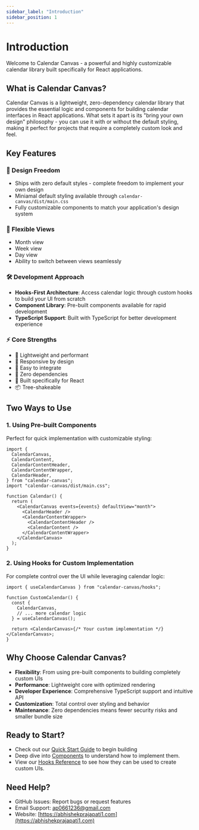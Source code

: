 ```yaml
---
sidebar_label: "Introduction"
sidebar_position: 1
---
```


# Introduction

Welcome to Calendar Canvas - a powerful and highly customizable calendar library built specifically for React applications.

## What is Calendar Canvas?

Calendar Canvas is a lightweight, zero-dependency calendar library that provides the essential logic and components for building calendar interfaces in React applications. What sets it apart is its "bring your own design" philosophy - you can use it with or without the default styling, making it perfect for projects that require a completely custom look and feel.

## Key Features

### 🎨 Design Freedom

- Ships with zero default styles - complete freedom to implement your own design
- Miniamal default styling available through `calendar-canvas/dist/main.css`
- Fully customizable components to match your application's design system

### 📅 Flexible Views

- Month view
- Week view
- Day view
- Ability to switch between views seamlessly

### 🛠 Development Approach

- **Hooks-First Architecture**: Access calendar logic through custom hooks to build your UI from scratch
- **Component Library**: Pre-built components available for rapid development
- **TypeScript Support**: Built with TypeScript for better development experience

### ⚡ Core Strengths

- 🚀 Lightweight and performant
- 📱 Responsive by design
- 🔧 Easy to integrate
- 🎯 Zero dependencies
- 💪 Built specifically for React
- 📦 Tree-shakeable

## Two Ways to Use

### 1. Using Pre-built Components

Perfect for quick implementation with customizable styling:

```tsx
import {
  CalendarCanvas,
  CalendarContent,
  CalendarContentHeader,
  CalendarContentWrapper,
  CalendarHeader,
} from "calendar-canvas";
import "calendar-canvas/dist/main.css";

function Calendar() {
  return (
    <CalendarCanvas events={events} defaultView="month">
      <CalendarHeader />
      <CalendarContentWrapper>
        <CalendarContentHeader />
        <CalendarContent />
      </CalendarContentWrapper>
    </CalendarCanvas>
  );
}
```

### 2. Using Hooks for Custom Implementation

For complete control over the UI while leveraging calendar logic:

```tsx
import { useCalendarCanvas } from "calendar-canvas/hooks";

function CustomCalendar() {
  const {
    CalendarCanvas,
    // ... more calendar logic
  } = useCalendarCanvas();

  return <CalendarCanvas>{/* Your custom implementation */}</CalendarCanvas>;
}
```

## Why Choose Calendar Canvas?

- **Flexibility**: From using pre-built components to building completely custom UIs
- **Performance**: Lightweight core with optimized rendering
- **Developer Experience**: Comprehensive TypeScript support and intuitive API
- **Customization**: Total control over styling and behavior
- **Maintenance**: Zero dependencies means fewer security risks and smaller bundle size

## Ready to Start?

- Check out our [Quick Start Guide](/docs/quick-start) to begin building
- Deep dive into [Components](/docs/category/components) to understand how to implement them.
- View our [Hooks Reference](/docs/category/hooks) to see how they can be used to create custom UIs.

## Need Help?

- GitHub Issues: Report bugs or request features
- Email Support: [ap0661236@gmail.com](mailto:ap0661236@gmail.com)
- Website: [https://abhishekprajapati1.com](https://abhishekprajapati1.com)
